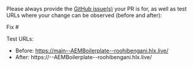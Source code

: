 Please always provide the [GitHub issue(s)](../issues) your PR is for, as well as test URLs where your change can be observed (before and after):

Fix #<gh-issue-id>

Test URLs:
- Before: https://main--AEMBoilerplate--roohibengani.hlx.live/
- After: https://<branch>--AEMBoilerplate--roohibengani.hlx.live/
